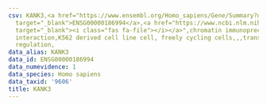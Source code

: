 ```yaml
---
csv: KANK3,<a href="https://www.ensembl.org/Homo_sapiens/Gene/Summary?db=core;g=ENSG00000186994"
  target="_blank">ENSG00000186994</a>,<a href="https://www.ncbi.nlm.nih.gov/pubmed/23959860"
  target="_blank"><i class="fas fa-file"></i></a>",chromatin immunoprecipitation assay,direct
  interaction,K562 derived cell line cell, freely cycling cells,,,transcriptional
  regulation,
data_alias: KANK3
data_id: ENSG00000186994
data_numevidence: 1
data_species: Homo sapiens
data_taxid: '9606'
title: KANK3
---
```

